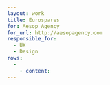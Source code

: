 ```yaml
---
layout: work
title: Eurospares
for: Aesop Agency
for_url: http://aesopagency.com
responsible_for:
  - UX
  - Design
rows:
  -
    - content:
---
```

